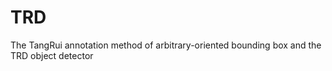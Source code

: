 # TRD
The TangRui annotation method of arbitrary-oriented bounding box and the TRD object detector 

